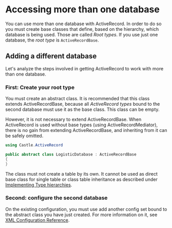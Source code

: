 # Accessing more than one database

You can use more than one database with ActiveRecord. In order to do so you must create base classes that define, based on the hierarchy, which database is being used. Those are called *Root types*. If you use just one database, the *root type* is `ActiveRecordBase`.

## Adding a different database

Let's analyze the steps involved in getting ActiveRecord to work with more than one database.

### First: Create your root type

You must create an abstract class. It is recommended that this class extends ActiveRecordBase, because all *ActiveRecord types* bound to the second database must use it as the base class. This class can be empty.

However, it is not necessary to extend ActiveRecordBase. When ActiveRecord is used without base types (using ActiveRecordMediator), there is no gain from extending ActiveRecordBase, and inheriting from it can be safely omitted.

```csharp
using Castle.ActiveRecord

public abstract class LogisticDatabase : ActiveRecordBase
{
}
```

The class must not create a table by its own. It cannot be used as direct base class for single table or class table inheritance as described under [Implementing Type hierarchies](type-hierarchy.md).

### Second: configure the second database

On the existing configuration, you must use add another config set bound to the abstract class you have just created. For more information on it, see [XML Configuration Reference](xml-configuration-reference.md).